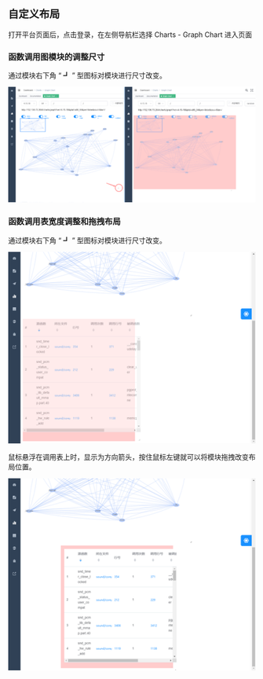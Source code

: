 ## 自定义布局

打开平台页面后，点击登录，在左侧导航栏选择 Charts - Graph Chart 进入页面

### 函数调用图模块的调整尺寸

通过模块右下角 “ ┛ ” 型图标对模块进行尺寸改变。

![调用图修改尺寸](../images/web_01.png)

### 函数调用表宽度调整和拖拽布局

通过模块右下角 “ ┛ ” 型图标对模块进行尺寸改变。

![调用表修改尺寸](../images/web_02.png)

鼠标悬浮在调用表上时，显示为方向箭头，按住鼠标左键就可以将模块拖拽改变布局位置。

![调用表拖动](../images/web_03.png)
